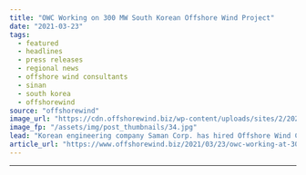```yaml
---
title: "OWC Working on 300 MW South Korean Offshore Wind Project"
date: "2021-03-23"
tags: 
  - featured
  - headlines
  - press releases
  - regional news
  - offshore wind consultants
  - sinan
  - south korea
  - offshorewind
source: "offshorewind"
image_url: "https://cdn.offshorewind.biz/wp-content/uploads/sites/2/2021/03/23101003/OWC-Assumes-Owners-Engineering-Role-Offshore-South-Korea.jpg"
image_fp: "/assets/img/post_thumbnails/34.jpg"
lead: "Korean engineering company Saman Corp. has hired Offshore Wind Consultants (OWC) to take on"
article_url: "https://www.offshorewind.biz/2021/03/23/owc-working-at-300-mw-south-korean-offshore-wind-project/"
---
```


---
